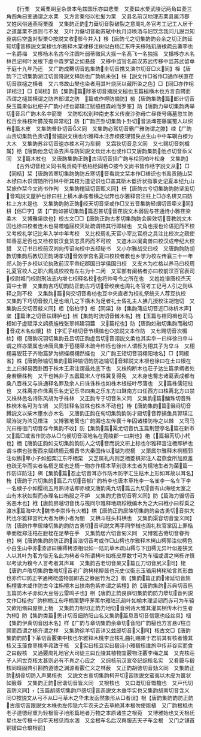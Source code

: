 <!-- { "loadSidebar": true } -->
　　【行栗　又觱栗眀皇杂录本龟兹国乐亦曰悲栗　又菱曰水栗武陵记两角曰菱三角四角曰芰通谓之水栗　又方言秦俗以批髪为栗　又县名前汉地理志栗县属沛郡　又姓风俗通燕将栗腹　又集韵正韵力蘖切音裂破裂之意周礼冬官考工记工人居干之道葘栗不迆则弓不发　又叶力蘖切音勒苏轼中秋月诗唤酒与妇饮念我问儿説岂知衰病后空盏对梨栗○按説文收部今并入】栘【唐韵弋之切集韵韵会余之切正韵延知切音移説文棠棣也尔雅释木棠棣栘注树似白杨江东呼夫栘陆玑唐棣疏云薁李也一名爵梅　又栘杨木名古今注圆叶弱蒂微风大摇一名髙飞一名独摇　又播栘亦木名林邑记柯叶发根下虚中森罗望之如悬鼓　又栘中监官名前汉苏武传栘中监苏武留单于庭十九年乃还　又广韵成臡切音匙集韵圭切音携又演尔切音□义同】栙【唐韵下江切集韵湖江切音降説文栙防也广韵帆未张】栚【説文作□省作□通作栚直荏切音朕槌之横者　又六书故山樊也染者用其叶烧灰以藏所染之色】□【同□亦作柺详柺注】□【同柺】防【集韵篇陟革切音摘説文槌也玉篇槌横木也方言自闗而西谓之槌其横谓之防齐部谓之防　篇或作棏防摘防】栛【唐韵集韵篇郎计切音戾玉篇果似枇杷子广韵小梿也郭璞江赋栛梿森岭而罗峯】防【唐韵力举切集韵两举切音吕广韵木名中箭笴　又防松松别种南史孝义传廋沙弥母亡昼夜号痛墓忽生防松百余株枝叶欝茂有异常松】防【广韵匹卦切集韵卜卦切音派埤苍藤属蜀人以织布篇木皮　又集韵普卦切音义同　又集韵必驾切音霸广雅防谓之滕】栜【广韵山责切集韵色责切音摵説文桋也尔雅释木注赤栜皮理错戾丛生山中中车辋白栜为大木　又集韵苏谷切音速亦栜木可为车辋　又霜狄切音息义同　又七赐切音刺楣属】栝【唐韵他念切添去声与防同説文炊灶木也或作□又唐韵集韵他点切音忝义同　又篇木杖也　又唐韵集韵正韵古活切音括广韵与桧同柏叶松身　又集韵】
　　【古外切音桧义同书禹贡杶干栝柏栝同桰○按今文尚书皆作栝字説文从】□【同栝】栞【唐韵苦寒切集韵韵防丘寒切音看説文栞本作□槎识也书禹贡随山栞木徐曰木识谓随所行林中斫其枝为道记识也□盖其斫木低折状指事史记夏本纪九山栞旅作栞今文尚书作刋　又集韵稽延切音甄义同】枅【唐韵古兮切集韵韵防坚奚切音鸡説文屋栌也徐曰柱上横木承栋者横之似筓也尔雅释宫注柱上□亦名枅又曰防柱上方木是也　又集韵韵防正韵经天切音坚或作□又五音集韵轻烟切音牵义同】栟【俗□字】栠【广韵如甚切集韵篇忍甚切音荏説文木弱貎与荏通诗小雅荏染柔木　又博雅栠欲也】校古文□□【唐韵正韵古孝切集韵韵会居效切音教説文木囚也徐曰校者连木也易噬嗑屦校灭趾疏谓梏其行即械也　又角也报也论语犯而不校　又考校礼学记比年入学中年考校　又比校周礼天官小宰比官府之具注比校次之疏使知善恶足否也又检校前汉食货志贯朽而不可校　又遮木以阑禽兽曰校汉成帝纪大校猎　又订书曰校前汉刘向传诏向校中五经秘书　又小尔雅战交曰校　又唐韵韵防胡教切集韵后教切正韵胡孝切音效学宫名夏曰校校者教也乡学为校左传襄三十一年郑人防于乡校以论执政前汉平帝纪郡国曰学侯国曰校　又支木为栏格以养马曰校周礼夏官校人之职六厩成校校有左右为十二闲　又军部有阑格者亦曰校前汉百官表司校尉城门校尉刑法志内增七校释名校也将帅号令之所在也　又姓姓谱唐校杰天寳中士曹　又集韵吉巧切韵防正韵古巧切音绞疾也周礼冬官考工记弓人引之则纵释之则不校　又集韵篇何交切音肴枋也豆中央直者为校礼祭统夫人荐豆执校　又集韵下巧切音骹几足也俎几之下横木为足者礼士昏礼主人拂几授校注胡饱切　又集韵丘交切音敲义同】栢【俗柏字】栣【同栠】栤【集韵蒲应切音近□栤析木声】栥【篇津之切音兹欂栌也】栦【集韵时流切音雠木名】栧【玉篇与枻同楫也司马相如子虚赋浮文鹢扬旌栧张翠帏建羽葢　又篇柁也】防【唐韵如融切集韵而融切音戎木名似櫰】栨【字汇子结切音节横榼也○按説文本作防　又七赐切音次楣栨】栩【唐韵况羽切集韵丑吕切正韵虚吕切音诩説文柔也其实皁一曰样徐曰皁斗谓之样亦栗属也诗唐风集于苞栩草木疏今柞栎也徐州人谓栎为栩其子为皁斗　又栩栩喜貎荘子齐物篇梦为蝴蝶栩栩然蝶也　又广韵王矩切音羽栩阳地名】□【同椒省】株【唐韵陟输切集韵篇钟输切韵防追输切音邾説文木根也徐曰在土曰根在土上曰邾易困卦困于株木王肃注谓最处底下也　又株枸断木也荘子达生篇承蜩者处身若橛株枸　又干也韩非子五蠧篇宋人守株冀复得免　又木身也蜀志诸葛表成都有桑八百株又与诛通释名罪及余人曰诛诛株也如株木根枝叶尽落也　又篇株儒短柱也　又株离亦作侏离乐名史记乐书四夷之乐东方曰韎南方曰任西方曰株离北方曰禁　又株林邑名诗陈风胡为乎株林　又正韵专于切音朱义同　又集韵篇鳙珠切音殊株楰木名可为车辋　又同驻释名驻株也株木不动也】栫【唐韵集韵篇徂闷切音鐏説文以柴木壅水亦木名　又唐韵正韵在甸切集韵韵防才殿切音荐捕鱼具郭璞江赋洊淀为涔见橬注　又博雅地篱也广韵围也左传襄十年囚诸楼防栫之以棘　又司马光曰栫徂门切音存今集韵不收】防【集韵篇渠尤切音仇玉篇荆楚亭名篇在新市　又篇□或省作防亦从□乌侯切音沤地名在竟陵郡一曰荆也】栬【篇祖芮切小杙也】栭【唐韵正韵如支切集韵韵防人之切音而説文枅上标也尔雅释宫注栭即栌也谓斗栱也张衡西京赋绣栭云楣晋书大秦国传以瑚为棁栭　又栗属尔雅释木栵栭郭注似槲卑小子如细栗江东呼栭栗　又芝属礼内则芝栭菱椇郑注人君燕食所加庶羞也疏无华而实者名栭芝属也芝栭一物亦作檽本草别录木生者为檽地生者为菌篇一作防详防注】栮【集韵篇忍止切音耳亦作防木防字汇生枯木上形如耳故以耳名】栯【唐韵于六切集韵篇乙六切音郁广韵栯李也唐本草栯李一名雀李一名车下李一名棣子小如樱桃五月熟诗诂即赤棣又唐韵禹九切篇云九切音有山海经太室之山有木状如梨而赤理名曰栯服之不妒　又集韵尤救切音宥义同】防【篇海力辍切音劣恶木也】栰【唐韵房越切音伐与筏同尔雅释地疏桴栰编木为之大曰栰小曰桴乗之渡水篇海中大魏书李崇传有火栰】栱【唐韵正韵居竦切集韵韵会古勇切音拱大杙也尔雅释宫杙大者为栱小者为閤　又栱斗柱头枓栱也　又集韵渠容切音蛩义同】防【唐韵作拲居竦切集韵韵防古勇切音巩説文两手同举械也周礼秋官掌囚上罪梏拲而桎郑注梏在脰桎在足拲在手　又集韵居六切音匊义同　又博雅古倦切音眷拘也】栲【唐韵集韵韵防正韵苦浩切音考或作□山樗也尔雅释木栲山樗郭注似樗色小白生山中亦漆谚曰櫄樗栲漆相似如一陆玑草木疏山樗与下田樗无异叶似差狭吴人以其叶为茗方俗无名此为栲者今所谓栲叶如栎皮厚数寸可为车辐或谓之栲栎许慎以考读为糗今人言考者其声耳　又集韵古老切音杲又篇丘刀切音尻义同】栳【唐韵卢皓切集韵鲁皓切音老广韵栲栳柳噐也元史仪衞志玉辂用栲栳轮言其形曲也亦作□防正字通栲栳盛物噐即古之簝屈竹为之】栴【集韵篇正韵诸延切音旃栴檀香木或作防古今注栴檀木出扶南色紫亦谓之紫檀】防【唐韵集韵苏典切音毨玉篇防木子赤如大豆俗云雷鸣子也】栵【唐韵正韵良嶭切集韵韵防力孽切音列説文作□栝也广韵栵栭江东呼栭栗楚呼茅栗尔雅陆玑疏叶如榆木理坚韧而赤可为车辕　又欧阳脩曰屋枅上栭　又集韵力制切正韵力地切音例诗大雅其灌其栵传木行生者为栵】防【集韵类篇思计切音细防阳山名又集韵篇息晋切音信簆也经丝具】栶【集韵伊真切音因木名】样【广韵与章切集韵余章切音阳广韵槌也方言悬柱自闗而西谓之槌齐谓之样　又集韵徐羊切音详又兹郎切音义同】核古文□【唐韵集韵韵防下革切音覈果中核也尔雅释木桃李丑核礼曲礼赐果于君前其有核者懐其核又玉藻食枣桃李弗致于核　又实曰核豆实曰殽诗小雅殽核维旅申传非谷实而食之曰殽核　又通覈周礼地官大司徒三曰丘陵其植物宜覈物注覈李梅之属　又克核荘子人间世克核太甚则必有不肖之心应之　又综核前汉宣帝纪综核名实　又肴覈与殽核同班固典引斟酌道徳之渊源肴覈仁义之林薮　又正韵胡徳切音劾义同　又集韵正韵胡骨切防入声果核也　又説文古哀切集韵柯开切音陔説文蛮夷以木皮为箧状如籢尊　又集韵正韵居谐切音皆义同　又根核也　又口溉切音慨檐也　又戸代切音防义同】【玉篇胡感切集韵戸感切音菡説文木垂华实也又集韵胡南切音含义同○按説文从弓不从□弓草木之华未发函然象形从□者误】根【唐韵集韵韵防正韵古痕切音跟説文木株也左传隐六年农夫之去草絶其本根勿使能植　又广韵根柢也老子道徳经重为轻根管子地形篇地者万物之本原诸生之根菀　又博雅始也又天根氐星也左传桓十四年天根见而水涸　又金根车名后汉舆服志天子车金根　又门之铺首铜锾曰仓琅根前】
